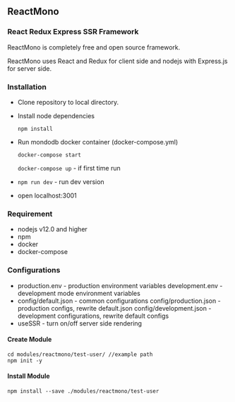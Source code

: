 ## ReactMono

### React Redux Express SSR Framework
ReactMono is completely free and open source framework.

ReactMono uses React and Redux for client side and nodejs with Express.js for server side.

### Installation
* Clone repository to local directory.
* Install node dependencies
    
    `npm install`
* Run mondodb docker container (docker-compose.yml)
    
    `docker-compose start`

    `docker-compose up` - if first time run

* `npm run dev` - run dev version
* open localhost:3001

### Requirement
* nodejs v12.0 and higher
* npm
* docker
* docker-compose

### Configurations
* production.env - production environment variables
  development.env - development mode environment variables
* config/default.json - common configurations
  config/production.json - production configs, rewrite default.json
  config/development.json - development configurations, rewrite default configs
* useSSR - turn on/off server side rendering

#### Create Module
```
cd modules/reactmono/test-user/ //example path
npm init -y
```
#### Install Module
```
npm install --save ./modules/reactmono/test-user
```
